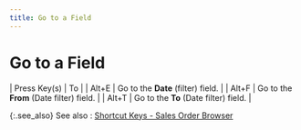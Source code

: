 ```yaml
---
title: Go to a Field
---
```


# Go to a Field


| Press Key(s) | To |
| Alt+E | Go to the **Date**  (filter) field. |
| Alt+F | Go to the **From**  (Date filter) field. |
| Alt+T | Go to the **To**  (Date filter) field. |



{:.see_also}
See also
: [Shortcut  Keys - Sales Order Browser]({{site.sp_baseurl}}/navigation/sales-browsers/sales-orders-browser/short_cut_keys_sales_order_browser.html)
